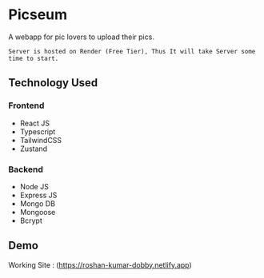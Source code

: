 # Picseum

A webapp for pic lovers to upload their pics.

```
Server is hosted on Render (Free Tier), Thus It will take Server some time to start.
```

## Technology Used

### Frontend

-   React JS
-   Typescript
-   TailwindCSS
-   Zustand

### Backend

-   Node JS
-   Express JS
-   Mongo DB
-   Mongoose
-   Bcrypt

## Demo

Working Site : (https://roshan-kumar-dobby.netlify.app)
